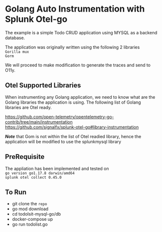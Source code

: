 # Golang Auto Instrumentation with Splunk Otel-go

The example is a simple Todo CRUD application using MYSQL as a backend database. 

The application was originally written using the following 2 libraries   
`Gorilla mux`   
`Gorm`

We will proceed to make modification to generate the traces and send to O11y.

## Otel Supported Libraries

When instrumenting any Golang application, we need to know what are the Golang libraries the application is using. The following list of Golang libraries are Otel ready.

https://github.com/open-telemetry/opentelemetry-go-contrib/tree/main/instrumentation   
https://github.com/signalfx/splunk-otel-go#library-instrumentation

***Note*** that Gom is not within the list of Otel readied library, hence the application will be modified to use the splunkmysql library


## PreRequisite

The appliation has been implemented and tested on   
`go version go1.17.8 darwin/amd64`   
`splunk otel collect 0.45.0`


## To Run

- git clone the `repo`
- go mod download
- cd todolsit-mysql-go/db
- docker-compose up
- go run todolist.go